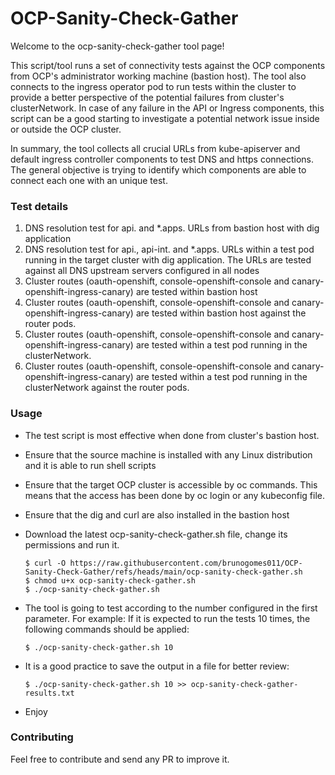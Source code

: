 # OCP-Sanity-Check-Gather

Welcome to the ocp-sanity-check-gather tool page!

This script/tool runs a set of connectivity tests against the OCP components from OCP's administrator working machine (bastion host). The tool also connects to the ingress operator pod to run tests within the cluster to provide a better perspective of the potential failures from cluster's clusterNetwork. In case of any failure in the API or Ingress components, this script can be a good starting to investigate a potential network issue inside or outside the OCP cluster. 

In summary, the tool collects all crucial URLs from kube-apiserver and default ingress controller components to test DNS and https connections. The general objective is trying to identify which components are able to connect each one with an unique test.

### Test details

1. DNS resolution test for api.<domain> and *.apps.<domain> URLs from bastion host with dig application
2. DNS resolution test for api.<domain>, api-int.<domain> and *.apps.<domain> URLs within a test pod running in the target cluster with dig application. The URLs are tested against all DNS upstream servers configured in all nodes
3. Cluster routes (oauth-openshift, console-openshift-console and canary-openshift-ingress-canary) are tested within bastion host 
4. Cluster routes (oauth-openshift, console-openshift-console and canary-openshift-ingress-canary) are tested within bastion host against the router pods. 
5. Cluster routes (oauth-openshift, console-openshift-console and canary-openshift-ingress-canary) are tested within a test pod running in the clusterNetwork.
6. Cluster routes (oauth-openshift, console-openshift-console and canary-openshift-ingress-canary) are tested within a test pod running in the clusterNetwork against the router pods. 

### Usage

- The test script is most effective when done from cluster's bastion host. 
- Ensure that the source machine is installed with any Linux distribution and it is able to run shell scripts
- Ensure that the target OCP cluster is accessible by oc commands. This means that the access has been done by oc login or any kubeconfig file.
- Ensure that the dig and curl are also installed in the bastion host
- Download the latest ocp-sanity-check-gather.sh file, change its permissions and run it.

  ~~~
  $ curl -O https://raw.githubusercontent.com/brunogomes011/OCP-Sanity-Check-Gather/refs/heads/main/ocp-sanity-check-gather.sh
  $ chmod u+x ocp-sanity-check-gather.sh
  $ ./ocp-sanity-check-gather.sh
  ~~~


- The tool is going to test according to the number configured in the first parameter. For example: If it is expected to run the tests 10 times, the following commands should be applied:

  ~~~
  $ ./ocp-sanity-check-gather.sh 10
  ~~~

- It is a good practice to save the output in a file for better review:

  ~~~
  $ ./ocp-sanity-check-gather.sh 10 >> ocp-sanity-check-gather-results.txt
  ~~~

- Enjoy

### Contributing

Feel free to contribute and send any PR to improve it.
